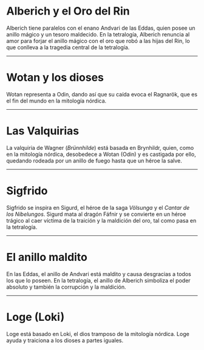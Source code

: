 # Alberich y el Oro del Rin

Alberich tiene paralelos con el enano Andvari de las Eddas, quien posee un anillo mágico y un tesoro maldecido. En la tetralogía, Alberich renuncia al amor para forjar el anillo mágico con el oro que robó a las hijas del Rin, lo que conlleva a la tragedia central de la tetralogía.

---

# Wotan y los dioses

Wotan representa a Odin, dando así que su caída evoca el Ragnarök, que es el fin del mundo en la mitología nórdica.

---

# Las Valquirias

La valquiria de Wagner (*Brünnhilde*) está basada en Brynhildr, quien, como en la mitología nórdica, desobedece a Wotan (Odin) y es castigada por ello, quedando rodeada por un anillo de fuego hasta que un héroe la salve.

---

# Sigfrido

Sigfrido se inspira en Sigurd, el héroe de la saga *Völsunga* y el *Cantar de los Nibelungos*. Sigurd mata al dragón Fáfnir y se convierte en un héroe trágico al caer víctima de la traición y la maldición del oro, tal como pasa en la tetralogía.

---

# El anillo maldito

En las Eddas, el anillo de Andvari está maldito y causa desgracias a todos los que lo poseen. En la tetralogía, el anillo de Alberich simboliza el poder absoluto y también la corrupción y la maldición.

---

# Loge (Loki)

Loge está basado en Loki, el dios tramposo de la mitología nórdica. Loge ayuda y traiciona a los dioses a partes iguales.
